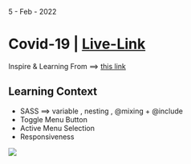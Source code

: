 5 - Feb - 2022 

# Covid-19 | [Live-Link](https://taiseen.github.io/repo-name)

Inspire & Learning From ==> [this link](https://youtu.be/hicAaaDyVzU)

## Learning Context
- SASS ==> variable , nesting , @mixing + @include 
- Toggle Menu Button 
- Active Menu Selection 
- Responsiveness

<img src="./assets/img/demo.png"/>